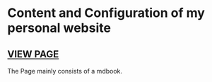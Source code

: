 # Content and Configuration of my personal website

## [VIEW PAGE](https://lesnake.xyz)

The Page mainly consists of a mdbook.
